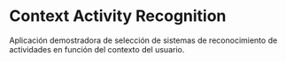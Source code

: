# Context Activity Recognition

Aplicación demostradora de selección de sistemas de reconocimiento de actividades en función del contexto del usuario.
